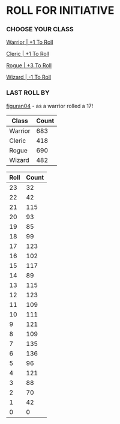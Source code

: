 # ROLL FOR INITIATIVE
### CHOOSE YOUR CLASS

[Warrior | +1 To Roll](https://github.com/benjaminsampica/benjaminsampica/issues/new?title=roll%7Cwarrior&body=Just+click+%27Submit+new+issue%27.)

[Cleric | +1 To Roll](https://github.com/benjaminsampica/benjaminsampica/issues/new?title=roll%7Ccleric&body=Just+click+%27Submit+new+issue%27.)

[Rogue | +3 To Roll](https://github.com/benjaminsampica/benjaminsampica/issues/new?title=roll%7Crogue&body=Just+click+%27Submit+new+issue%27.)

[Wizard | -1 To Roll](https://github.com/benjaminsampica/benjaminsampica/issues/new?title=roll%7Cwizard&body=Just+click+%27Submit+new+issue%27.)
### LAST ROLL BY
[figuran04](https://www.github.com/figuran04) - as a warrior rolled a 17!

|Class|Count|
|-|-|
|Warrior|683|
|Cleric|418|
|Rogue|690|
|Wizard|482|

|Roll|Count|
|-|-|
|23|32
|22|42
|21|115
|20|93
|19|85
|18|99
|17|123
|16|102
|15|117
|14|89
|13|115
|12|123
|11|109
|10|111
|9|121
|8|109
|7|135
|6|136
|5|96
|4|121
|3|88
|2|70
|1|42
|0|0
